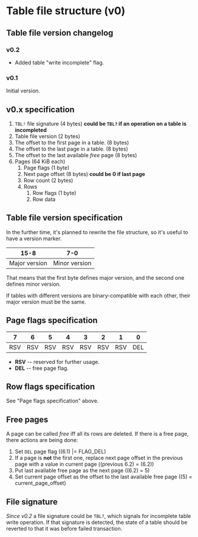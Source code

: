 # Table file structure (v0)

## Table file version changelog

### v0.2
+ Added table "write incomplete" flag.

### v0.1
Initial version.

## v0.x specification

1. `TBL!` file signature (4 bytes) **could be `TBL?` if an operation on a table is incompleted**
2. Table file version (2 bytes)
3. The offset to the first page in a table. (8 bytes)
4. The offset to the last page in a table. (8 bytes)
5. The offset to the last available *free* page (8 bytes)
6. Pages (64 KiB each)
    1. Page flags (1 byte)
    2. Next page offset (8 bytes) **could be 0 if last page**
    3. Row count (2 bytes)
    4. Rows
        1. Row flags (1 byte)
        2. Row data

## Table file version specification

In the further time, it's planned to rewrite the file structure, so it's useful to have a version marker.

|     15-8      |      7-0      |
|---------------|---------------|
| Major version | Minor version |

That means that the first byte defines major version, and the second one defines minor version.

If tables with different versions are binary-compatible with each other, their major version must be the same. 

## Page flags specification

|  7  |  6  |  5  |  4  |  3  |  2  |  1  |  0  |
|-----|-----|-----|-----|-----|-----|-----|-----|
| RSV | RSV | RSV | RSV | RSV | RSV | RSV | DEL |

- **RSV** -- reserved for further usage.
- **DEL** -- free page flag. 

## Row flags specification

See "Page flags specification" above.

## Free pages

A page can be called *free* iff all its rows are deleted. 
If there is a free page, there actions are being done:

1. Set `DEL` page flag ((6.1) |= FLAG_DEL)
2. If a page is **not** the first one, replace next page offset in the previous page with a value in current page 
((previous 6.2) = (6.2))
3. Put last available free page as the next page ((6.2) = 5)
4. Set current page offset as the offset to the last available free page ((5) = current_page_offset)

## File signature

*Since v0.2* a file signature could be `TBL?`, which signals for incomplete table write operation.
If that signature is detected, the state of a table should be reverted to that it was before failed
transaction.